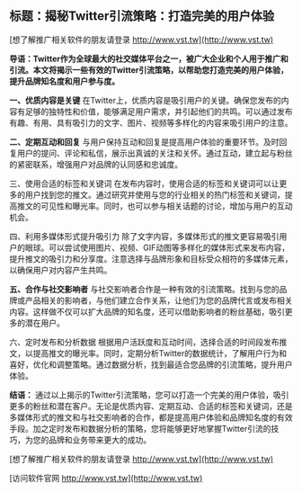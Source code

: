 ## **标题：揭秘Twitter引流策略：打造完美的用户体验**

[想了解推广相关软件的朋友请登录 http://www.vst.tw](http://www.vst.tw)

**导语：Twitter作为全球最大的社交媒体平台之一，被广大企业和个人用于推广和引流。本文将揭示一些有效的Twitter引流策略，以帮助您打造完美的用户体验，提升品牌知名度和用户参与度。**

**一、优质内容是关键**
在Twitter上，优质内容是吸引用户的关键。确保您发布的内容有足够的独特性和价值，能够满足用户需求，并引起他们的共鸣。可以通过发布有趣、有用、具有吸引力的文字、图片、视频等多样化的内容来吸引用户的注意。

**二、定期互动和回复**
与用户保持互动和回复是提高用户体验的重要环节。及时回复用户的提问、评论和私信，展示出真诚的关注和关怀。通过互动，建立起与粉丝的紧密联系，增强用户对品牌的认同感和忠诚度。

三、使用合适的标签和关键词
在发布内容时，使用合适的标签和关键词可以让更多的用户找到您的推文。通过研究并使用与您的行业相关的热门标签和关键词，提高推文的可见性和曝光率。同时，也可以参与相关话题的讨论，增加与用户的互动机会。

四、利用多媒体形式提升吸引力
除了文字内容，多媒体形式的推文更容易吸引用户的眼球。可以尝试使用图片、视频、GIF动图等多样化的媒体形式来发布内容，提升推文的吸引力和分享度。注意选择与品牌形象和目标受众相符的多媒体元素，以确保用户对内容产生共鸣。

**五、合作与社交影响者**
与社交影响者合作是一种有效的引流策略。找到与您的品牌或产品相关的影响者，与他们建立合作关系，让他们为您的品牌代言或发布相关内容。这样做不仅可以扩大品牌的知名度，还可以借助影响者的粉丝基础，吸引更多的潜在用户。

六、定时发布和分析数据
根据用户活跃度和互动时间，选择合适的时间段发布推文，以提高推文的曝光率。同时，定期分析Twitter的数据统计，了解用户行为和喜好，优化和调整策略。通过数据分析，找到最适合您品牌的引流策略，提升用户体验。

**结语：**
通过以上揭示的Twitter引流策略，您可以打造一个完美的用户体验，吸引更多的粉丝和潜在客户。无论是优质内容、定期互动、合适的标签和关键词，还是多媒体形式的推文和与社交影响者的合作，都是提高用户体验和品牌知名度的有效手段。加之定时发布和数据分析的策略，您将能够更好地掌握Twitter引流的技巧，为您的品牌和业务带来更大的成功。

[想了解推广相关软件的朋友请登录 http://www.vst.tw](http://www.vst.tw)


[访问软件官网 http://www.vst.tw](http://www.vst.tw)

